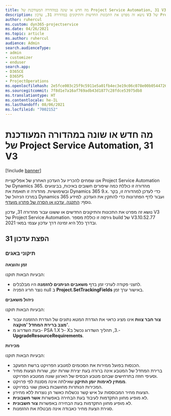 ```yaml
---
title: מה חדש או שונה במהדורה המעודכנת של Project Service Automation, 31 V3
description: נושא זה מפרט את התכונות החדשות והתיקונים במהדורה 31, עדכון V3 של Project Service Automation.
author: ruhercul
ms.custom: dyn365-projectservice
ms.date: 04/26/2021
ms.topic: article
ms.author: ruhercul
audience: Admin
search.audienceType:
- admin
- customizer
- enduser
search.app:
- D365CE
- D365PS
- ProjectOperations
ms.openlocfilehash: 2e5fce003c25f9c5911e5a01fb4ec3e19c06c078e00b054472699a522b9cd070
ms.sourcegitcommit: 7f8d1e7a16af769adb43d1877c28fdce53975db8
ms.translationtype: HT
ms.contentlocale: he-IL
ms.lasthandoff: 08/06/2021
ms.locfileid: "7002152"
---
```

# <a name="whats-new-or-changed-in-project-service-automation-update-release-31-v3"></a>מה חדש או שונה במהדורה המעודכנת של Project Service Automation, 31 V3

[!include [banner](../includes/psa-now-project-operations.md)]

אנו שמחים להכריז על העדכון האחרון של אפליקציית Project Service Automation של Dynamics 365. מהדורה זו כוללת כמה שיפורים חשובים באיכות, בביצועים ובשימושיות. מהדורה זו תואמת את Dynamics 365 9.x. כדי לעדכן למהדורה זו, בקר במרכז הניהול של Dynamics 365 ועבור לדף הפתרונות כדי להתקין את העדכון. למידע נוסף: [התקנה, עדכון או הסרה של פתרון מועדף](/power-platform/admin/install-remove-preferred-solution).

נושא זה מפרט את התכונות והתיקונים החדשים או ששונו עבור מהדורה 31, עדכון V3 של Project Service Automation. גירסה זו כוללת מספר build של V3.10.52.77 ובדרך כלל היא זמינה דרך עדכון עצמי במאי 2021.

## <a name="update-release-31"></a>הפצת עדכון 31

### <a name="bug-fixes"></a>תיקוני באגים

**זמן והוצאה**

הבעיות הבאות תוקנו:

- לחצני פקודה לערכי זמן בדף **משאבים הניתנים להזמנה** היו מבלבלים.
- נוצר חריג הפניה null ב **Project.SetTrackingFields** באישור ערך זמן.

**ניהול משאבים**

הבעיות הבאות תוקנו:

- **צור חבר צוות** אינו מציג כראוי את הגדרת המטא נתונים של הגדרת ההזמנה עבור **מצב ברירת המחדל 'מוקצה'**.
- בעת השדרוג מ- PSA 1.X ל- X‏.3, תהליך השדרוג נכשל ב-**UpgradeResourceRequirements**.


**מכירות**

הבעיות הבאות תוקנו:

- הכנסות בפועל ממירות את הסכומים למטבע הפרויקט ברשת המעקב.
- ברירת המחדל של המטבע אינה ברורה בעת יצירת שורות יומן, שורות הצעות מחיר וסעיפי חוזה בתרחישים שבהם מטבע הבסיס של הארגון שונה ממטבע הפרויקט.
- **ממתין לאימות יומן התיקון** שאילתה אינה מסננת לפי פרויקט.
- המכירות הנותרות מחושבות באופן שגוי בפרויקט.
- הצעות מחיר המבוססות על איש קשר נכשלות כאשר הן נוצרות ללא מחירון.
- לא מופיע מחוון התקדמות לעיבוד בעת הבחירה באפשרות **אשר חשבונית**.
- לא מופיע מחוון התקדמות בעת הבחירה באפשרות **צור חשבונית**.
- סגירת הצעת מחיר כאבודה אינה מבטלת את ההזמנות.







